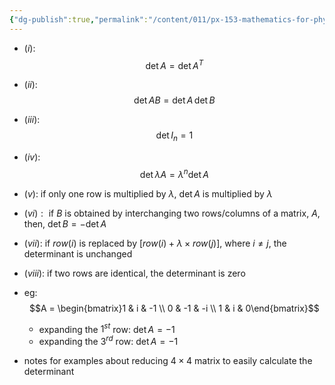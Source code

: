 ```yaml
---
{"dg-publish":true,"permalink":"/content/011/px-153-mathematics-for-physicists/term-2/px-153-k-linear-algebra/px-153-k6-properties-of-determinants/","created":"2024-10-01T18:27:09.421+01:00","updated":"2024-11-26T19:40:11.808+00:00"}
---
```


- $(i):$ 
$$\det A = \det A^{T}$$
- $(ii):$ 
$$\det AB = \det A \, \det B$$
- $(iii):$ 
$$\det I_{n} =1$$
- $(iv):$ 
$$\det \lambda A = \lambda^{n}\det A$$
- $(v):$ if only one row is multiplied by $\lambda$, $\det A$ is multiplied by $\lambda$
- ${} (vi): {}$ if $B$ is obtained by interchanging two rows/columns of a matrix, $A$, then, $\det B = -\det A$
- $(vii):$ if $row(i)$ is replaced by ${} [row(i) +\lambda\times row(j)] {}$, where $i \neq j$, the determinant is unchanged
- $(viii):$ if two rows are identical, the determinant is zero

- eg: 
$$A = \begin{bmatrix}1 & i & -1 \\ 0 & -1 & -i \\ 1 & i & 0\end{bmatrix}$$
	- expanding the $1^{st}$ row: $\det A = -1$
	- expanding the $3^{rd}$ row: $\det A = -1$

- notes for examples about reducing $4\times 4$ matrix to easily calculate the determinant

